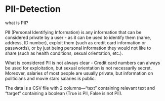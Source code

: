 # PII-Detection

what is PII?

PII (Personal Identifying Information) is any information that can be considered private by a user - as it can be used to identify them (name, address, ID number), exploit them (such as credit card information or passwords), or by just being personal information they would not like to share (such as health conditions, sexual orientation, etc.).

What is considered PII is not always clear - Credit card numbers can always be used for exploitation, but sexual orientation is not necessarily secret. Moreover, salaries of most people are usually private, but information on politicians and movie stars salaries is public.


The data is a CSV file with 2 columns—“text” containing relevant text and “target” containing a boolean (True is PII, False is not PII).
